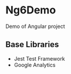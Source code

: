 # Ng6Demo

Demo of Angular project 

## Base Libraries
  - Jest Test Framework
  - Google Analytics 
